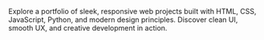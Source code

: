 Explore a portfolio of sleek, responsive web projects built with HTML, CSS, JavaScript, Python, and modern design principles. Discover clean UI, smooth UX, and creative development in action.
